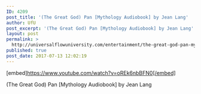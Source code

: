 ```yaml
---
ID: 4209
post_title: '(The Great God) Pan [Mythology Audiobook] by Jean Lang'
author: UfU
post_excerpt: '(The Great God) Pan [Mythology Audiobook] by Jean Lang'
layout: post
permalink: >
  http://universalflowuniversity.com/entertainment/the-great-god-pan-mythology-audiobook-by-jean-lang/
published: true
post_date: 2017-07-13 12:02:19
---
```

[embed]https://www.youtube.com/watch?v=oREk6nbBFN0[/embed]<br>
<p>(The Great God) Pan [Mythology Audiobook] by Jean Lang</p>